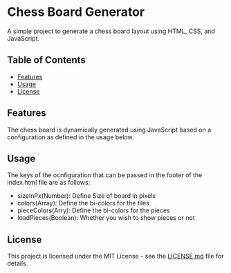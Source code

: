 # Chess Board Generator

A simple project to generate a chess board layout using HTML, CSS, and JavaScript.

## Table of Contents

- [Features](#features)
- [Usage](#usage)
- [License](#license)

## Features

The chess board is dynamically generated using JavaScript based on a configuration as defined in the usage below.

## Usage

The keys of the ocnfiguration that can be passed in the footer of the index.html file are as follows:
 
- sizeInPx(Number): Define Size of board in pixels
- colors(Array): Define the bi-colors for the tiles
- pieceColors(Arry): Define the bi-colors for the pieces
- loadPieces(Boolean): Whether you wish to show pieces or not

## License

This project is licensed under the MIT License - see the [LICENSE.md](LICENSE.md) file for details.

